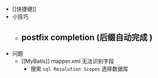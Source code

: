 - [[快捷键]]
- 小技巧
	- postfix completion (后缀自动完成 )
		-
- 问题
	- [[MyBatis]] mapper.xml 无法识别字段
		- 搜索 `sql Resolution Scopes` 选择数据库
